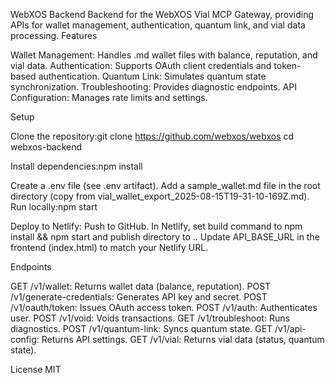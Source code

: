 WebXOS Backend
Backend for the WebXOS Vial MCP Gateway, providing APIs for wallet management, authentication, quantum link, and vial data processing.
Features

Wallet Management: Handles .md wallet files with balance, reputation, and vial data.
Authentication: Supports OAuth client credentials and token-based authentication.
Quantum Link: Simulates quantum state synchronization.
Troubleshooting: Provides diagnostic endpoints.
API Configuration: Manages rate limits and settings.

Setup

Clone the repository:git clone https://github.com/webxos/webxos
cd webxos-backend


Install dependencies:npm install


Create a .env file (see .env artifact).
Add a sample_wallet.md file in the root directory (copy from vial_wallet_export_2025-08-15T19-31-10-169Z.md).
Run locally:npm start


Deploy to Netlify:
Push to GitHub.
In Netlify, set build command to npm install && npm start and publish directory to ..
Update API_BASE_URL in the frontend (index.html) to match your Netlify URL.



Endpoints

GET /v1/wallet: Returns wallet data (balance, reputation).
POST /v1/generate-credentials: Generates API key and secret.
POST /v1/oauth/token: Issues OAuth access token.
POST /v1/auth: Authenticates user.
POST /v1/void: Voids transactions.
GET /v1/troubleshoot: Runs diagnostics.
POST /v1/quantum-link: Syncs quantum state.
GET /v1/api-config: Returns API settings.
GET /v1/vial: Returns vial data (status, quantum state).

License
MIT
